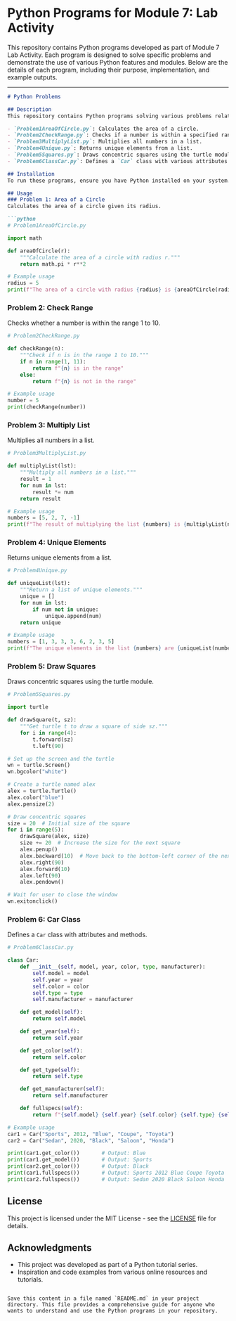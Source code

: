 # Python Programs for Module 7: Lab Activity

This repository contains Python programs developed as part of Module 7 Lab Activity. Each program is designed to solve specific problems and demonstrate the use of various Python features and modules. Below are the details of each program, including their purpose, implementation, and example outputs.

---

```markdown
# Python Problems

## Description
This repository contains Python programs solving various problems related to basic computations, list manipulations, and object-oriented programming. Each problem is encapsulated in a separate Python file, as listed below:

- `Problem1AreaOfCircle.py`: Calculates the area of a circle.
- `Problem2CheckRange.py`: Checks if a number is within a specified range.
- `Problem3MultiplyList.py`: Multiplies all numbers in a list.
- `Problem4Unique.py`: Returns unique elements from a list.
- `Problem5Squares.py`: Draws concentric squares using the turtle module.
- `Problem6ClassCar.py`: Defines a `Car` class with various attributes and methods.

## Installation
To run these programs, ensure you have Python installed on your system. You can download Python from the official [Python website](https://www.python.org/).

## Usage
### Problem 1: Area of a Circle
Calculates the area of a circle given its radius.

```python
# Problem1AreaOfCircle.py

import math

def areaOfCircle(r):
    """Calculate the area of a circle with radius r."""
    return math.pi * r**2

# Example usage
radius = 5
print(f"The area of a circle with radius {radius} is {areaOfCircle(radius)}")
```

### Problem 2: Check Range
Checks whether a number is within the range 1 to 10.

```python
# Problem2CheckRange.py

def checkRange(n):
    """Check if n is in the range 1 to 10."""
    if n in range(1, 11):
        return f"{n} is in the range"
    else:
        return f"{n} is not in the range"

# Example usage
number = 5
print(checkRange(number))
```

### Problem 3: Multiply List
Multiplies all numbers in a list.

```python
# Problem3MultiplyList.py

def multiplyList(lst):
    """Multiply all numbers in a list."""
    result = 1
    for num in lst:
        result *= num
    return result

# Example usage
numbers = [5, 2, 7, -1]
print(f"The result of multiplying the list {numbers} is {multiplyList(numbers)}")
```

### Problem 4: Unique Elements
Returns unique elements from a list.

```python
# Problem4Unique.py

def uniqueList(lst):
    """Return a list of unique elements."""
    unique = []
    for num in lst:
        if num not in unique:
            unique.append(num)
    return unique

# Example usage
numbers = [1, 3, 3, 3, 6, 2, 3, 5]
print(f"The unique elements in the list {numbers} are {uniqueList(numbers)}")
```

### Problem 5: Draw Squares
Draws concentric squares using the turtle module.

```python
# Problem5Squares.py

import turtle

def drawSquare(t, sz):
    """Get turtle t to draw a square of side sz."""
    for i in range(4):
        t.forward(sz)
        t.left(90)

# Set up the screen and the turtle
wn = turtle.Screen()
wn.bgcolor("white")

# Create a turtle named alex
alex = turtle.Turtle()
alex.color("blue")
alex.pensize(2)

# Draw concentric squares
size = 20  # Initial size of the square
for i in range(5):
    drawSquare(alex, size)
    size += 20  # Increase the size for the next square
    alex.penup()
    alex.backward(10)  # Move back to the bottom-left corner of the next square
    alex.right(90)
    alex.forward(10)
    alex.left(90)
    alex.pendown()

# Wait for user to close the window
wn.exitonclick()
```

### Problem 6: Car Class
Defines a `Car` class with attributes and methods.

```python
# Problem6ClassCar.py

class Car:
    def __init__(self, model, year, color, type, manufacturer):
        self.model = model
        self.year = year
        self.color = color
        self.type = type
        self.manufacturer = manufacturer

    def get_model(self):
        return self.model

    def get_year(self):
        return self.year

    def get_color(self):
        return self.color

    def get_type(self):
        return self.type

    def get_manufacturer(self):
        return self.manufacturer

    def fullspecs(self):
        return f"{self.model} {self.year} {self.color} {self.type} {self.manufacturer}"

# Example usage
car1 = Car("Sports", 2012, "Blue", "Coupe", "Toyota")
car2 = Car("Sedan", 2020, "Black", "Saloon", "Honda")

print(car1.get_color())       # Output: Blue
print(car1.get_model())       # Output: Sports
print(car2.get_color())       # Output: Black
print(car1.fullspecs())       # Output: Sports 2012 Blue Coupe Toyota
print(car2.fullspecs())       # Output: Sedan 2020 Black Saloon Honda
```

## License
This project is licensed under the MIT License - see the [LICENSE](LICENSE) file for details.

## Acknowledgments
- This project was developed as part of a Python tutorial series.
- Inspiration and code examples from various online resources and tutorials.
```

Save this content in a file named `README.md` in your project directory. This file provides a comprehensive guide for anyone who wants to understand and use the Python programs in your repository.

